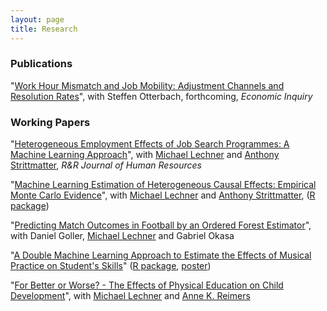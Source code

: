 ```yaml
---
layout: page
title: Research
---
```


### Publications
"[Work Hour Mismatch and Job Mobility: Adjustment Channels and Resolution Rates](https://onlinelibrary.wiley.com/doi/full/10.1111/ecin.12586)", with Steffen Otterbach, forthcoming, *Economic Inquiry*


### Working Papers
"[Heterogeneous Employment Effects of Job Search Programmes: A Machine Learning Approach](https://arxiv.org/abs/1709.10279)", with [Michael Lechner](https://www.michael-lechner.eu/) and [Anthony Strittmatter](http://www.anthonystrittmatter.com/home), *R&R Journal of Human Resources*

"[Machine Learning Estimation of Heterogeneous Causal Effects: Empirical Monte Carlo Evidence](https://arxiv.org/abs/1810.13237)", with [Michael Lechner](https://www.michael-lechner.eu/) and [Anthony Strittmatter](http://www.anthonystrittmatter.com/home), ([R package](https://github.com/MCKnaus/CATEs))

"[Predicting Match Outcomes in Football by an Ordered Forest Estimator](https://www.researchgate.net/publication/328486514_Predicting_Match_Outcomes_in_Football_by_an_Ordered_Forest_Estimator)", with Daniel Goller, [Michael Lechner](https://www.michael-lechner.eu/) and Gabriel Okasa

"[A Double Machine Learning Approach to Estimate the Effects of Musical Practice on Student's Skills](https://arxiv.org/abs/1805.10300)" ([R package](https://github.com/MCKnaus/dmlmt), [poster](master/assets/pdfs/DML_Music_Poster.pdf))

"[For Better or Worse? - The Effects of Physical Education on Child Development](https://www.researchgate.net/publication/322314895_For_better_or_worse_-_The_Effects_of_Physical_Education_on_Child_Development)", with [Michael Lechner](https://www.michael-lechner.eu/) and [Anne K. Reimers](https://www.tu-chemnitz.de/hsw/ab/prof/sportpaedagogik/index.php.en)
